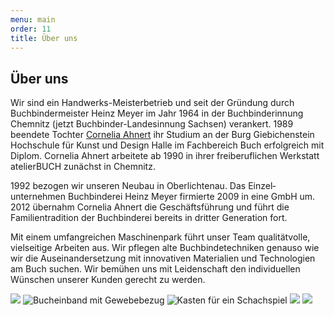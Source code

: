 ```yaml
---
menu: main
order: 11
title: Über uns
---
```


## Über uns

Wir sind ein Handwerks-Meisterbetrieb und seit der Gründung durch Buchbinder­meister Heinz Meyer im Jahr 1964 in der Buchbinder­innung Chemnitz (jetzt Buchbinder-Landesinnung Sachsen) verankert. 1989 beendete Tochter [Cornelia Ahnert](start/Vita%20C.B.Ahnert_2018.pdf) ihr Studium an der Burg Giebichen­stein Hochschule für Kunst und Design Halle im Fach­bereich Buch erfolgreich mit Diplom. Cornelia Ahnert arbeitete ab 1990 in ihrer frei­beruflichen Werkstatt atelierBUCH zunächst in Chemnitz.

1992 bezogen wir unseren Neubau in Ober­lichtenau. Das Einzel­unternehmen Buchbinderei Heinz Meyer firmierte 2009 in eine GmbH um. 2012 übernahm Cornelia Ahnert die Geschäfts­führung und führt die Familientradition der Buchbinderei bereits in dritter Generation fort.

Mit einem umfangreichen Maschinen­park führt unser Team qualitätvolle, vielseitige Arbeiten aus. Wir pflegen alte Buchbinde­techniken genauso wie wir die Auseinander­setzung mit innovativen Materialien und Technologien am Buch suchen. Wir bemühen uns mit Leidenschaft den individuellen Wünschen unserer Kunden gerecht zu werden.

![](start/wort-bildmarke.png)
![Bucheinband mit Gewebebezug](start/3.jpg)
![Kasten für ein Schachspiel](start/4.jpg)
![](start/5.jpg)
![](start/6.jpg)
